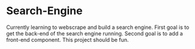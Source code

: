 # Search-Engine

Currently learning to webscrape and build a search engine.
First goal is to get the back-end of the search engine running.
Second goal is to add a front-end component.
This project should be fun.
